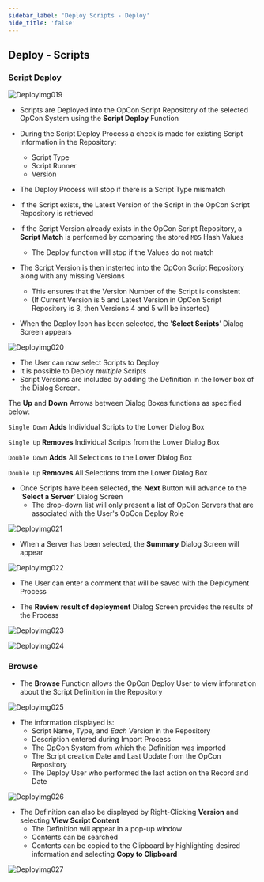 ```yaml
---
sidebar_label: 'Deploy Scripts - Deploy'
hide_title: 'false'
---
```


## Deploy - Scripts
    
### Script Deploy

![Deployimg019](/imgdeploy/Deployimg019.png)

* Scripts are Deployed into the OpCon Script Repository of the selected OpCon System using the **Script Deploy** Function

* During the Script Deploy Process a check is made for existing Script Information in the Repository:
  - Script Type
  - Script Runner
  - Version

* The Deploy Process will stop if there is a Script Type mismatch

* If the Script exists, the Latest Version of the Script in the OpCon Script Repository is retrieved

* If the Script Version already exists in the OpCon Script Repository, a **Script Match** is performed by comparing the stored ```MD5``` Hash Values
    - The Deploy function will stop if the Values do not match

* The Script Version is then insterted into the OpCon Script Repository along with any missing Versions
    - This ensures that the Version Number of the Script is consistent 
    - (If Current Version is 5 and Latest Version in OpCon Script Repository is 3, then Versions 4 and 5 will be inserted)

* When the Deploy Icon has been selected, the '**Select Scripts**' Dialog Screen appears 

![Deployimg020](/imgdeploy/Deployimg020.png)  

*  The User can now select Scripts to Deploy
* It is possible to Deploy _multiple_ Scripts
* Script Versions are included by adding the Definition in the lower box of the Dialog Screen. 

The **Up** and **Down** Arrows between Dialog Boxes functions as specified below:
 
```Single Down``` **Adds** Individual Scripts to the Lower Dialog Box
 
```Single Up``` **Removes** Individual Scripts from the Lower Dialog Box
 
```Double Down``` **Adds** All Selections to the Lower Dialog Box
 
```Double Up``` **Removes** All Selections from the Lower Dialog Box


* Once Scripts have been selected, the **Next** Button will advance to the '**Select a Server**' Dialog Screen
    * The drop-down list will only present a list of OpCon Servers that are associated with the User's OpCon Deploy Role

![Deployimg021](/imgdeploy/Deployimg021.png)

* When a Server has been selected, the **Summary** Dialog Screen will appear

![Deployimg022](/imgdeploy/Deployimg022.png) 

* The User can enter a comment that will be saved with the Deployment Process

* The **Review result of deployment** Dialog Screen provides the results of the Process

![Deployimg023](/imgdeploy/Deployimg023.png)

![Deployimg024](/imgdeploy/Deployimg024.png)

### Browse 

* The **Browse** Function allows the OpCon Deploy User to view information about the Script Definition in the Repository

![Deployimg025](/imgdeploy/Deployimg025.png)

* The information displayed is:
    * Script Name, Type, and _Each_ Version in the Repository
    * Description entered during Import Process
    * The OpCon System from which the Definition was imported
    * The Script creation Date and Last Update from the OpCon Repository
    * The Deploy User who performed the last action on the Record and Date

![Deployimg026](/imgdeploy/Deployimg026.png)

* The Definition can also be displayed by Right-Clicking **Version** and selecting **View Script Content** 
    * The Definition will appear in a pop-up window
    * Contents can be searched
    * Contents can be copied to the Clipboard by highlighting desired information and selecting **Copy to Clipboard**

![Deployimg027](/imgdeploy/Deployimg027.png)